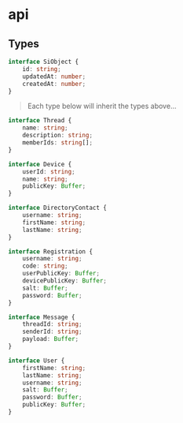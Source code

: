 # api
## Types

```typescript
interface SiObject {
    id: string;
    updatedAt: number;
    createdAt: number;
}
```

> Each type below will inherit the types above...

```typescript
interface Thread {
    name: string;
    description: string;
    memberIds: string[];
}
```

```typescript
interface Device {
    userId: string;
    name: string;
    publicKey: Buffer;
}
```

```typescript
interface DirectoryContact {
    username: string;
    firstName: string;
    lastName: string;
}
```

```typescript
interface Registration {
    username: string;
    code: string;
    userPublicKey: Buffer;
    devicePublicKey: Buffer;
    salt: Buffer;
    password: Buffer;
}
```

```typescript
interface Message {
    threadId: string;
    senderId: string;
    payload: Buffer;
}
```

```typescript
interface User {
    firstName: string;
    lastName: string;
    username: string;
    salt: Buffer;
    password: Buffer;
    publicKey: Buffer;
}
```
